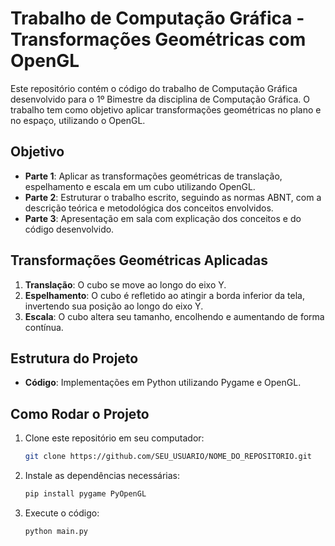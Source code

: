 # Trabalho de Computação Gráfica - Transformações Geométricas com OpenGL

Este repositório contém o código do trabalho de Computação Gráfica desenvolvido para o 1º Bimestre da disciplina de Computação Gráfica. O trabalho tem como objetivo aplicar transformações geométricas no plano e no espaço, utilizando o OpenGL.

## Objetivo

- **Parte 1**: Aplicar as transformações geométricas de translação, espelhamento e escala em um cubo utilizando OpenGL.
- **Parte 2**: Estruturar o trabalho escrito, seguindo as normas ABNT, com a descrição teórica e metodológica dos conceitos envolvidos.
- **Parte 3**: Apresentação em sala com explicação dos conceitos e do código desenvolvido.

## Transformações Geométricas Aplicadas

1. **Translação**: O cubo se move ao longo do eixo Y.
2. **Espelhamento**: O cubo é refletido ao atingir a borda inferior da tela, invertendo sua posição ao longo do eixo Y.
3. **Escala**: O cubo altera seu tamanho, encolhendo e aumentando de forma contínua.

## Estrutura do Projeto

- **Código**: Implementações em Python utilizando Pygame e OpenGL.

## Como Rodar o Projeto

1. Clone este repositório em seu computador:
   ```bash
   git clone https://github.com/SEU_USUARIO/NOME_DO_REPOSITORIO.git
   ```

2. Instale as dependências necessárias:
   ```bash
   pip install pygame PyOpenGL
   ```

3. Execute o código:
   ```bash
   python main.py
   ```
